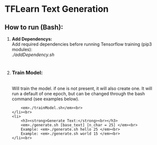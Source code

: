 # TFLearn Text Generation

<h2>How to run (Bash):</h2>
<ol type="1">
    <li>
        <strong>Add Dependencys:</strong><br>
        Add required dependencies before running Tensorflow training (pip3 modules): <br>
        <em>./addDependency.sh</em><br>
    </li><br>
    <li>
        <h3><strong>Train Model:</strong></h3><br>
        Will train the model. if one is not present, it will also create one. It will run a default of one epoch, but can be changed through the bash command (see examples below). <br>
        
        <em>./trainModel.sh</em><br>
    </li><br>
    <li>
        <h3><strong>Generate Text:</strong><br></h3>
        <em>./generate.sh [base_text] [n_char = 25] </em><br>
        Example: <em>./generate.sh hello 25 </em><br>
        Example: <em>./generate.sh world 15 </em><br>
    </li><br>
</ol>
